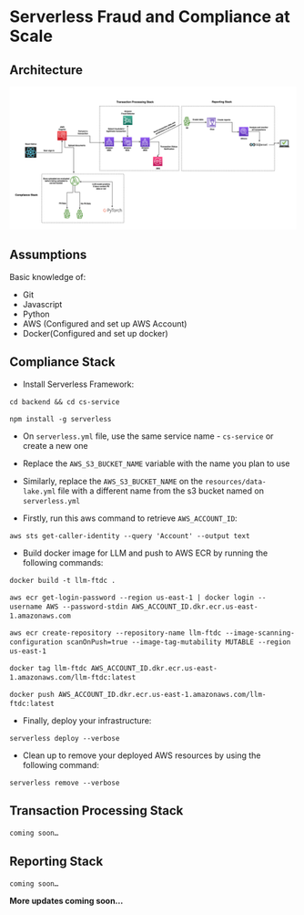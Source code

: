 # Serverless Fraud and Compliance at Scale

## Architecture

![architecture](images/serverless_fintech_stack.png)

## Assumptions
Basic knowledge of:
- Git
- Javascript
- Python
- AWS (Configured and set up AWS Account)
- Docker(Configured and set up docker)


## Compliance Stack
- Install Serverless Framework:

```
cd backend && cd cs-service
```

```
npm install -g serverless

```


- On `serverless.yml` file, use the same service name - `cs-service` or create a new one
- Replace the `AWS_S3_BUCKET_NAME` variable with the name you plan to use
- Similarly, replace the `AWS_S3_BUCKET_NAME` on the `resources/data-lake.yml` file with a different name from the s3 bucket named on `serverless.yml`

- Firstly, run this aws command to retrieve `AWS_ACCOUNT_ID`:

  
```
aws sts get-caller-identity --query 'Account' --output text
```

- Build docker image for LLM and push to AWS ECR by running the following commands:

```
docker build -t llm-ftdc .
```

```
aws ecr get-login-password --region us-east-1 | docker login --username AWS --password-stdin AWS_ACCOUNT_ID.dkr.ecr.us-east-1.amazonaws.com
```

```
aws ecr create-repository --repository-name llm-ftdc --image-scanning-configuration scanOnPush=true --image-tag-mutability MUTABLE --region us-east-1
```

```
docker tag llm-ftdc AWS_ACCOUNT_ID.dkr.ecr.us-east-1.amazonaws.com/llm-ftdc:latest
```

```
docker push AWS_ACCOUNT_ID.dkr.ecr.us-east-1.amazonaws.com/llm-ftdc:latest
```

- Finally, deploy your infrastructure:
  
```
serverless deploy --verbose
```

- Clean up to remove your deployed AWS resources by using the following command:
  
```
serverless remove --verbose
```

## Transaction Processing Stack
`coming soon…`


## Reporting Stack
`coming soon…`




**More updates coming soon…**
